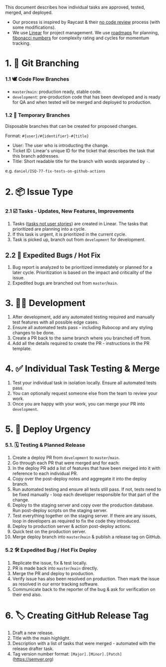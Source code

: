 
This document describes how individual tasks are approved, tested, merged, and deployed.

* Our process is inspired by Raycast & their [no code review](https://www.raycast.com/blog/no-code-reviews-by-default/) process (with some modifications). 
* We use [Linear](https://linear.app) for project management. We use [roadmaps](https://linear.app/method/roadmap) for planning, [fibonacci numbers](https://www.mathsisfun.com/numbers/fibonacci-sequence.html) for complexity rating and cycles for momentum tracking. 

# 1. 🌳 Git Branching

### 1.1 🕊 Code Flow Branches
* `master`/`main`: production ready, stable code.
* `development`: pre-production code that has been developed and is ready for QA and when tested will be merged and deployed to production.

### 1.2 🔖 Temporary Branches
Disposable branches that can be created for proposed changes. 

Format: `#{user}/#{identifier}-#{title}`

* User: The user who is introducting the change. 
* Ticket ID: Linear's unique ID for the ticket that describes the task that this branch addresses.
* Title: Short readable title for the branch with words separated by `-`.

e.g. `daniel/ISQ-77-fix-tests-on-github-actions`


# 2. 📦 Issue Type

### 2.1 ☑️ Tasks - Updates, New Features, Improvements
1. Tasks ([tasks not user stories](https://linear.app/method/write-tasks-not-user-stories)) are created in Linear. The tasks that prioritized are planning into a cycle.
2. If this task is urgent, it is prioritized in the current cycle.
3. Task is picked up, branch out from `development` for development.

## 2.2 🐞 Expedited Bugs / Hot Fix
1. Bug report is analyzed to be prioritized immediately or planned for a later cycle. Prioritization is based on the impact and criticality of the issue.  
2. Expedited bugs are branched out from `master`/`main`.

# 3. 👩‍💻 Development 
1. After development, add any automated testing required and manually test features with all possible edge cases.
2. Ensure all automated tests pass - including Rubocop and any styling changes to be done. 
3. Create a PR back to the same branch where you branched off from.
4. Add all the details required to create the PR - instructions in the PR template. 

# 4. ✅ Individual Task Testing & Merge
1. Test your individual task in isolation locally. Ensure all automated tests pass.
2. You can optionally request someone else from the team to review your work.
3. Once you are happy with your work, you can merge your PR into `development`. 

# 5. 🏁 Deploy Urgency

### 5.1. 🗓 Testing & Planned Release
1. Create a deploy PR from `development` to `master`/`main`. 
2. Go through each PR that were merged and for each:
3. In the deploy PR add a list of features that have been merged into it with reference to each individual PR. 
4. Copy over the post-deploy notes and aggregate it into the deploy branch. 
5. Run automated testing and ensure all tests still pass. If not, tests need to be fixed manually - loop each developer responsible for that part of the change.
6. Deploy to the staging server and copy over the production database. Run post-deploy scripts on the staging server. 
7. Test everything together on the staging server. If there are any issues, loop in developers as required to fix the code they introduced. 
8. Deploy to production server & action post-deploy actions. 
9. Quick test on the production server. 
10. Merge deploy branch into `master`/`main` & publish a release tag on GitHub. 

### 5.2 🛠 Expedited Bug / Hot Fix Deploy
1. Replicate the issue, fix & test locally.
2. PR is made back into `master`/`main` directly.
3. Merge the PR and deploy to production. 
4. Verify issue has also been resolved on production. Then mark the issue as resolved in our error tracking software. 
5. Communicate back to the reporter of the bug & ask for verification on their end also. 

# 6. 🏷 Creating GitHub Release Tag
1. Draft a new release. 
2. Title with the main highlight. 
3. Description with a list of tasks that were merged - automated with the release drafter task.
4. Tag version number format: `[Major].[Minor].[Patch]` (https://semver.org)
